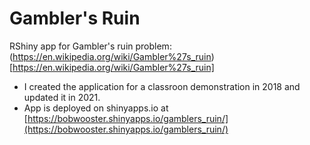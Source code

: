 # Gambler's Ruin

RShiny app for Gambler's ruin problem: (https://en.wikipedia.org/wiki/Gambler%27s_ruin)[https://en.wikipedia.org/wiki/Gambler%27s_ruin]

* I created the application for a classroon demonstration in 2018 and updated it in 2021.
* App is deployed on shinyapps.io at [https://bobwooster.shinyapps.io/gamblers_ruin/](https://bobwooster.shinyapps.io/gamblers_ruin/)
 
